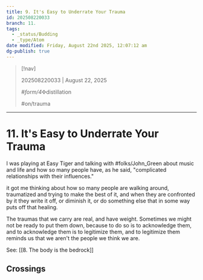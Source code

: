 ```yaml
---
title: 9. It's Easy to Underrate Your Trauma
id: 202508220033
branch: 11.
tags:
  - _status/Budding
  - _type/Atom
date modified: Friday, August 22nd 2025, 12:07:12 am
dg-publish: true
---
```


> [!nav]
> 
> 202508220033 | August 22, 2025
>
> #_form/4_✣distillation
>
> #on/trauma

---

# 11. It's Easy to Underrate Your Trauma

I was playing at Easy Tiger and talking with #folks/John_Green about music and life and how so many people have, as he said, "complicated relationships with their influences."

it got me thinking about how so many people are walking around, traumatized and trying to make the best of it, and when they are confronted by it they write it off, or diminish it, or do something else that in some way puts off that healing.

The traumas that we carry are real, and have weight. Sometimes we might not be ready to put them down, because to do so is to acknowledge them, and to acknowledge them is to legitimize them, and to legitimize them reminds us that we aren't the people we think we are. 

See: [[8. The body is the bedrock]]

## Crossings
